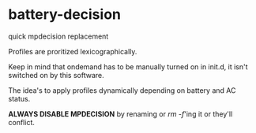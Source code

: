 battery-decision
================

quick mpdecision replacement

Profiles are proritized lexicographically.

Keep in mind that ondemand has to be manually turned on in init.d, it isn't switched on by this software.

The idea's to apply profiles dynamically depending on battery and AC status.

**ALWAYS DISABLE MPDECISION** by renaming or *rm -f*'ing it or they'll conflict.
